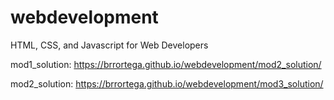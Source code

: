 # webdevelopment

HTML, CSS, and Javascript for Web Developers

mod1_solution: https://brrortega.github.io/webdevelopment/mod2_solution/

mod2_solution:  https://brrortega.github.io/webdevelopment/mod3_solution/
